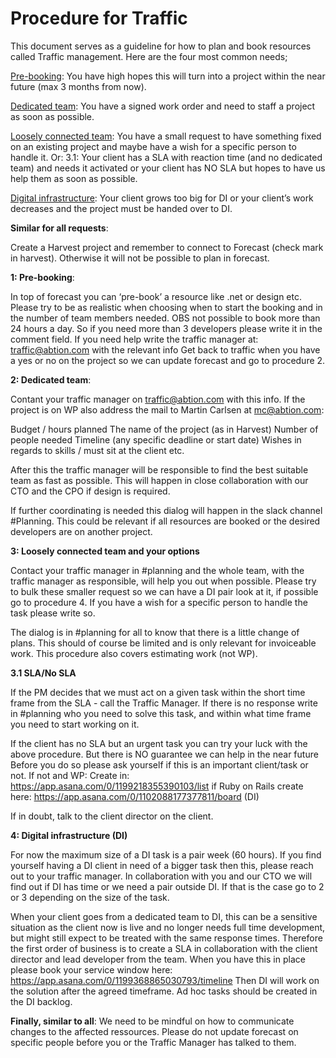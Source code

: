 # Procedure for Traffic


This document serves as a guideline for how to plan and book resources called Traffic management. Here are the four most common needs;

<ins>Pre-booking</ins>: You have high hopes this will turn into a project within the near future (max 3 months from now).   


<ins>Dedicated team</ins>: You have a signed work order and need to staff a project as soon as possible.


<ins>Loosely connected team</ins>: You have a small request to have something fixed on an existing project and maybe have a wish for a specific person to handle it. Or:
3.1: Your client has a SLA with reaction time (and no dedicated team) and needs it activated or your client has NO SLA but hopes to have us help them as soon as possible.


<ins>Digital infrastructure</ins>: Your client grows too big for DI or your client’s work decreases and the project must be handed over to DI.


**Similar for all requests**:

Create a Harvest project and remember to connect to Forecast (check mark in harvest). Otherwise it will not be possible to plan in forecast. 

**1: Pre-booking**: 

In top of forecast you can ‘pre-book’ a resource like .net or design etc. 
Please try to be as realistic when choosing when to start the booking and in the number of team members needed. OBS not possible to book more than 24 hours a day. So if you need more than 3 developers please write it in the comment field. 
If you need help write the traffic manager at: traffic@abtion.com with the relevant info
Get back to traffic when you have a yes or no on the project so we can update forecast and go to procedure 2. 

**2: Dedicated team**: 

Contant your traffic manager on traffic@abtion.com with this info. If the project is on WP also address the mail to Martin Carlsen at mc@abtion.com:

Budget / hours planned
The name of the project (as in Harvest)
Number of people needed
Timeline (any specific deadline or start date)
Wishes in regards to skills / must sit at the client etc.

After this the traffic manager will be responsible to find the best suitable team as fast as possible. This will happen in close collaboration with our CTO and the CPO if design is required. 

If further coordinating is needed this dialog will happen in the slack channel #Planning. This could be relevant if all resources are booked or the desired developers are on another project. 

**3: Loosely connected team and your options**

Contact your traffic manager in #planning and the whole team, with the traffic manager as responsible, will help you out when possible. Please try to bulk these smaller request so we can have a DI pair look at it, if possible go to procedure 4. If you have a wish for a specific person to handle the task please write so. 

The dialog is in #planning for all to know that there is a little change of plans. This should of course be limited and is only relevant for invoiceable work. This procedure also covers estimating work (not WP). 


**3.1 SLA/No SLA**

If the PM decides that we must act on a given task within the short time frame from the SLA - call the Traffic Manager. If there is no response write in #planning who you need to solve this task, and within what time frame you need to start working on it. 

If the client has no SLA but an urgent task you can try your luck with the above procedure. But there is NO guarantee we can help in the near future
Before you do so please ask yourself if this is an important client/task or not. If not and WP: Create in: https://app.asana.com/0/1199218355390103/list if Ruby on Rails create here: https://app.asana.com/0/1102088177377811/board (DI)

If in doubt, talk to the client director on the client. 

**4: Digital infrastructure (DI)**

For now the maximum size of a DI task is a pair week (60 hours). If you find yourself having a DI client in need of a bigger task then this, please reach out to your traffic manager. In collaboration with you and our CTO we will find out if DI has time or we need a pair outside DI. If that is the case go to 2 or 3 depending on the size of the task. 

When your client goes from a dedicated team to DI, this can be a sensitive situation as the client now is live and no longer needs full time development, but might still expect to be treated with the same response times. Therefore the first order of business is to create a SLA in collaboration with the client director and lead developer from the team. When you have this in place please book your service window here: https://app.asana.com/0/1199368865030793/timeline
Then DI will work on the solution after the agreed timeframe. Ad hoc tasks should be created in the DI backlog.


**Finally, similar to all**: 
We need to be mindful on how to communicate changes to the affected ressources. Please do not update forecast on specific people before you or the Traffic Manager has talked to them. 
